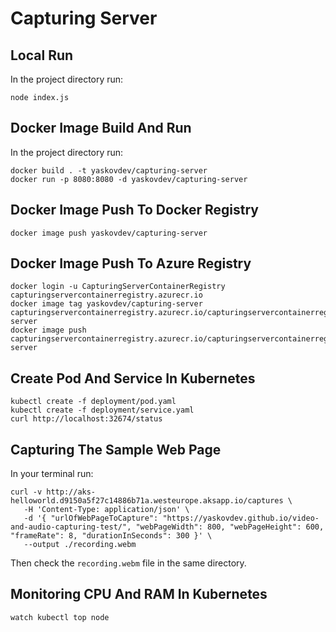# Capturing Server

## Local Run

In the project directory run:

```shell
node index.js
```

## Docker Image Build And Run

In the project directory run:

```shell
docker build . -t yaskovdev/capturing-server
docker run -p 8080:8080 -d yaskovdev/capturing-server
```

## Docker Image Push To Docker Registry

```shell
docker image push yaskovdev/capturing-server
```

## Docker Image Push To Azure Registry

```shell
docker login -u CapturingServerContainerRegistry capturingservercontainerregistry.azurecr.io
docker image tag yaskovdev/capturing-server capturingservercontainerregistry.azurecr.io/capturingservercontainerregistry/capturing-server
docker image push capturingservercontainerregistry.azurecr.io/capturingservercontainerregistry/capturing-server
```

## Create Pod And Service In Kubernetes

```shell
kubectl create -f deployment/pod.yaml
kubectl create -f deployment/service.yaml
curl http://localhost:32674/status
```

## Capturing The Sample Web Page

In your terminal run:

```shell
curl -v http://aks-helloworld.d9150a5f27c14886b71a.westeurope.aksapp.io/captures \
   -H 'Content-Type: application/json' \
   -d '{ "urlOfWebPageToCapture": "https://yaskovdev.github.io/video-and-audio-capturing-test/", "webPageWidth": 800, "webPageHeight": 600, "frameRate": 8, "durationInSeconds": 300 }' \
   --output ./recording.webm
```

Then check the `recording.webm` file in the same directory.

## Monitoring CPU And RAM In Kubernetes

```shell
watch kubectl top node
```
